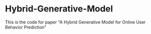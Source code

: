 # Hybrid-Generative-Model

This is the code for paper "A Hybrid Generative Model for Online User Behavior Prediction"